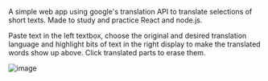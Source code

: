 A simple web app using google's translation API to translate selections of short texts.
Made to study and practice React and node.js.

Paste text in the left textbox, choose the original and desired translation language and highlight
bits of text in the right display to make the translated words show up above. Click translated
parts to erase them.

![image](https://github.com/brugazoni/line-translate/assets/38261348/8a62f6ef-c5ec-4bf3-a6ac-8300fa4b7d08)

